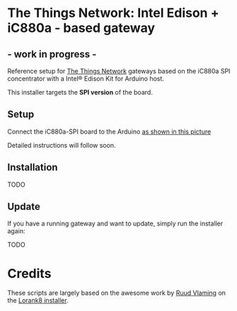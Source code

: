 # The Things Network: Intel Edison + iC880a - based gateway
## - work in progress -
Reference setup for [The Things Network](http://thethingsnetwork.org/) gateways based on the iC880a SPI concentrator with a Intel® Edison Kit for Arduino host.

This installer targets the **SPI version** of the board.

## Setup
Connect the iC880a-SPI board to the Arduino [as shown in this picture](images/Connexions.jpg)

Detailed instructions will follow soon. 

## Installation

TODO

## Update

If you have a running gateway and want to update, simply run the installer again:

TODO

# Credits

These scripts are largely based on the awesome work by [Ruud Vlaming](https://github.com/devlaam) on the [Lorank8 installer](https://github.com/Ideetron/Lorank).
